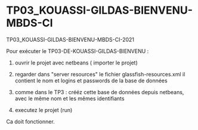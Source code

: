 # TP03_KOUASSI-GILDAS-BIENVENU-MBDS-CI

TP03_KOUASSI-GILDAS-BIENVENU-MBDS-CI-2021


Pour exécuter le TP03-DE-KOUASSI-GILDAS-BIENVENU :

1) ouvrir le projet avec netbeans ( importer le projet)
2) regarder dans "server resources" le fichier glassfish-resources.xml
il contient le nom et logins et passwords de la base de données
        <property name="databaseName" value="utilisateurs"/>
        <property name="User" value="admine"/>
        <property name="Password" value="admine"/>

3) comme dans le TP3 : crééz cette base de données depuis netbeans, avec le même nom et les
mêmes identifiants
4) executez le projet (run)



Ca doit fonctionner.
